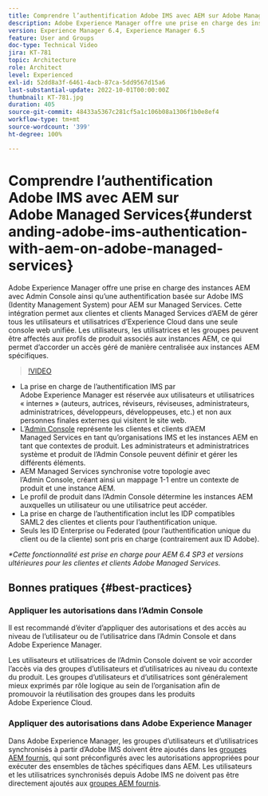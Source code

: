 ```yaml
---
title: Comprendre l’authentification Adobe IMS avec AEM sur Adobe Managed Services
description: Adobe Experience Manager offre une prise en charge des instances AEM avec Admin Console ainsi qu’une authentification basée sur Adobe IMS (Identity Management System) pour AEM sur Managed Services.   Cette intégration permet aux clientes et clients Managed Services d’AEM de gérer tous les utilisateurs et utilisatrices d’Experience Cloud dans une seule console web unifiée. Les utilisateurs, les utilisatrices et les groupes peuvent être affectés aux profils de produit associés aux instances AEM, ce qui permet d’accorder un accès géré de manière centralisée aux instances AEM spécifiques.
version: Experience Manager 6.4, Experience Manager 6.5
feature: User and Groups
doc-type: Technical Video
jira: KT-781
topic: Architecture
role: Architect
level: Experienced
exl-id: 52dd8a3f-6461-4acb-87ca-5dd9567d15a6
last-substantial-update: 2022-10-01T00:00:00Z
thumbnail: KT-781.jpg
duration: 405
source-git-commit: 48433a5367c281cf5a1c106b08a1306f1b0e8ef4
workflow-type: tm+mt
source-wordcount: '399'
ht-degree: 100%

---
```


# Comprendre l’authentification Adobe IMS avec AEM sur Adobe Managed Services{#understanding-adobe-ims-authentication-with-aem-on-adobe-managed-services}

Adobe Experience Manager offre une prise en charge des instances AEM avec Admin Console ainsi qu’une authentification basée sur Adobe IMS (Identity Management System) pour AEM sur Managed Services.   Cette intégration permet aux clientes et clients Managed Services d’AEM de gérer tous les utilisateurs et utilisatrices d’Experience Cloud dans une seule console web unifiée. Les utilisateurs, les utilisatrices et les groupes peuvent être affectés aux profils de produit associés aux instances AEM, ce qui permet d’accorder un accès géré de manière centralisée aux instances AEM spécifiques.

>[!VIDEO](https://video.tv.adobe.com/v/26170?quality=12&learn=on)

* La prise en charge de l’authentification IMS par Adobe Experience Manager est réservée aux utilisateurs et utilisatrices « internes » (auteurs, autrices, réviseurs, réviseuses, administrateurs, administratrices, développeurs, développeuses, etc.) et non aux personnes finales externes qui visitent le site web.
* L’[Admin Console](https://adminconsole.adobe.com/) représente les clientes et clients d’AEM Managed Services en tant qu’organisations IMS et les instances AEM en tant que contextes de produit. Les administrateurs et administratrices système et produit de l’Admin Console peuvent définir et gérer les différents éléments.
* AEM Managed Services synchronise votre topologie avec l’Admin Console, créant ainsi un mappage 1-1 entre un contexte de produit et une instance AEM.
* Le profil de produit dans l’Admin Console détermine les instances AEM auxquelles un utilisateur ou une utilisatrice peut accéder.
* La prise en charge de l’authentification inclut les IDP compatibles SAML2 des clientes et clients pour l’authentification unique.
* Seuls les ID Enterprise ou Federated (pour l’authentification unique du client ou de la cliente) sont pris en charge (contrairement aux ID Adobe).

*&#42;Cette fonctionnalité est prise en charge pour AEM 6.4 SP3 et versions ultérieures pour les clientes et clients Adobe Managed Services.*

## Bonnes pratiques {#best-practices}

### Appliquer les autorisations dans l’Admin Console

Il est recommandé d’éviter d’appliquer des autorisations et des accès au niveau de l’utilisateur ou de l’utilisatrice dans l’Admin Console et dans Adobe Experience Manager.

Les utilisateurs et utilisatrices de l’Admin Console doivent se voir accorder l’accès via des groupes d’utilisateurs et d’utilisatrices au niveau du contexte du produit. Les groupes d’utilisateurs et d’utilisatrices sont généralement mieux exprimés par rôle logique au sein de l’organisation afin de promouvoir la réutilisation des groupes dans les produits Adobe Experience Cloud.

### Appliquer des autorisations dans Adobe Experience Manager

Dans Adobe Experience Manager, les groupes d’utilisateurs et d’utilisatrices synchronisés à partir d’Adobe IMS doivent être ajoutés dans les [groupes AEM fournis](https://experienceleague.adobe.com/docs/experience-manager-65/administering/security/security.html?lang=fr), qui sont préconfigurés avec les autorisations appropriées pour exécuter des ensembles de tâches spécifiques dans AEM. Les utilisateurs et les utilisatrices synchronisés depuis Adobe IMS ne doivent pas être directement ajoutés aux [groupes AEM fournis](https://experienceleague.adobe.com/docs/experience-manager-65/administering/security/security.html?lang=fr).
